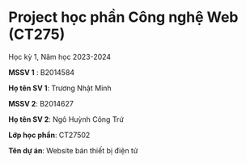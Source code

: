 # Project học phần Công nghệ Web (CT275)

Học kỳ 1, Năm học 2023-2024

**MSSV 1** : B2014584

**Họ tên SV 1**: Trương Nhật Minh

**MSSV 2**: B2014627

**Họ tên SV 2**: Ngô Huỳnh Công Trứ

**Lớp học phần**: CT27502

**Tên dự án**: Website bán thiết bị điện tử

